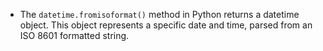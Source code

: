 - The `datetime.fromisoformat()` method in Python returns a datetime object. This object represents a specific date and time, parsed from an ISO 8601 formatted string.  